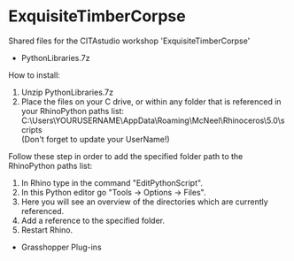 # ExquisiteTimberCorpse
Shared files for the CITAstudio workshop 'ExquisiteTimberCorpse'


- PythonLibraries.7z

How to install:

1) Unzip PythonLibraries.7z <br />
2) Place the files on your C drive, or within any folder that is referenced in your RhinoPython paths list: <br /> C:\Users\YOURUSERNAME\AppData\Roaming\McNeel\Rhinoceros\5.0\scripts <br />
(Don't forget to update your UserName!)

Follow these step in order to add the specified folder path to the RhinoPython paths list: <br />

1) In Rhino type in the command "EditPythonScript". <br />
2) In this Python editor go "Tools -> Options -> Files". <br />
3) Here you will see an overview of the directories which are currently referenced. <br />
4) Add a reference to the specified folder. <br />
5) Restart Rhino.


- Grasshopper Plug-ins
